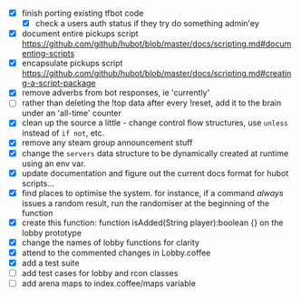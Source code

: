 - [x] finish porting existing tfbot code
  + [x] check a users auth status if they try do something admin'ey
- [x] document entire pickups script https://github.com/github/hubot/blob/master/docs/scripting.md#documenting-scripts
- [x] encapsulate pickups script https://github.com/github/hubot/blob/master/docs/scripting.md#creating-a-script-package
- [x] remove adverbs from bot responses, ie 'currently'
- [ ] rather than deleting the !top data after every !reset, add it to the brain under an 'all-time' counter
- [x] clean up the source a little - change control flow structures, use `unless` instead of `if not`, etc.
- [x] remove any steam group announcement stuff
- [x] change the `servers` data structure to be dynamically created at runtime using an env var.
- [x] update documentation and figure out the current docs format for hubot scripts...
- [x] find places to optimise the system. for instance, if a command *always* issues a random result, run the randomiser at the beginning of the function
- [x] create this function: function isAdded(String player):boolean {} on the lobby prototype
- [x] change the names of lobby functions for clarity
- [x] attend to the commented changes in Lobby.coffee
- [x] add a test suite
- [ ] add test cases for lobby and rcon classes
- [ ] add arena maps to index.coffee/maps variable
